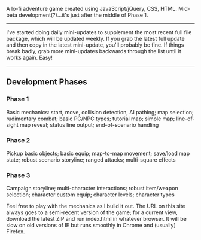 A lo-fi adventure game created using JavaScript/jQuery, CSS, HTML. Mid-beta development(?)...it's just after the middle of Phase 1.

---


I've started doing daily mini-updates to supplement the most recent full file package, which will be updated weekly. If you grab the latest full update and then copy in the latest mini-update, you'll probably be fine. If things break badly, grab more mini-updates backwards through the list until it works again. Easy!


---


## Development Phases ##

### Phase 1 ###
Basic mechanics: start, move, collision detection, AI pathing; map selection; rudimentary combat; basic PC/NPC types; tutorial map; simple map; line-of-sight map reveal; status line output; end-of-scenario handling

### Phase 2 ###
Pickup basic objects; basic equip; map-to-map movement; save/load map state; robust scenario storyline; ranged attacks; multi-square effects

### Phase 3 ###
Campaign storyline; multi-character interactions; robust item/weapon selection; character custom equip; character levels; character types

Feel free to play with the mechanics as I build it out. The URL on this site always goes to a semi-recent version of the game; for a current view, download the latest ZIP and run index.html in whatever browser. It will be slow on old versions of IE but runs smoothly in Chrome and (usually) Firefox.